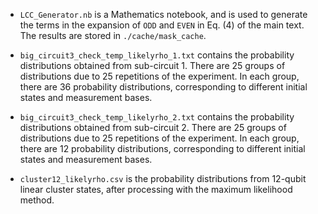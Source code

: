 - `LCC_Generator.nb` is a Mathematics notebook, and is used to generate the terms in the expansion of `ODD` and `EVEN` in Eq. (4) of the main text. The results are stored in `./cache/mask_cache`.

- `big_circuit3_check_temp_likelyrho_1.txt` contains the probability distributions obtained from sub-circuit 1. There are 25 groups of distributions due to 25 repetitions of the experiment. In each group, there are 36 probability distributions, corresponding to different initial states and measurement bases. 

- `big_circuit3_check_temp_likelyrho_2.txt` contains the probability distributions obtained from sub-circuit 2. There are 25 groups of distributions due to 25 repetitions of the experiment. In each group, there are 12 probability distributions, corresponding to different initial states and measurement bases. 

- `cluster12_likelyrho.csv` is the probability distributions from 12-qubit linear cluster states, after processing with the maximum likelihood method. 